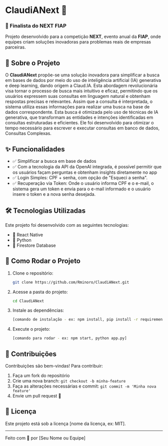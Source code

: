 # ClaudiANext 🚀

### 📌 Finalista do NEXT FIAP
Projeto desenvolvido para a competição **NEXT**, evento anual da **FIAP**, onde equipes criam soluções inovadoras para problemas reais de empresas parceiras.

## 📖 Sobre o Projeto
O **ClaudiANext** propõe-se uma solução inovadora para simplificar a busca em bases de dados por meio do uso de inteligência artificial (IA) 
generativa e deep learning, dando origem a Claud.IA. Esta abordagem revolucionária visa tornar o processo de busca mais intuitivo e eficaz, permitindo que 
os usuários expressem suas consultas em linguagem natural e obtenham respostas 
precisas e relevantes. Assim que a consulta é interpretada, o sistema utiliza essas informações para 
realizar uma busca na base de dados correspondente. Esta busca é otimizada pelo 
uso de técnicas de IA generativa, que transformam as entidades e intenções 
identificadas em consultas estruturadas e eficientes. Ele foi desenvolvido para otimizar o tempo necessário para escrever e executar consultas em banco de dados, Consultas
Complexas.

## ✨ Funcionalidades
- ✅ Simplificar a busca em base de dados
- ✅ Com a tecnologia da API da OpenAI integrada, é possível permitir que os usuários façam perguntas e obtenham insights diretamente no app
- ✅ Login Simples: CPF + senha, com opção de "Esqueci a senha".
- ✅ Recuperação via Token: Onde o usuário informa CPF e o e-mail, o sistema gera um token e envia para o e-mail informado e o usuário insere o token e a nova senha desejada.

## 🛠️ Tecnologias Utilizadas
Este projeto foi desenvolvido com as seguintes tecnologias:
- 🔹 React Native
- 🔹 Python
- 🔹 Firestore Database

## 🚀 Como Rodar o Projeto
1. Clone o repositório:
   ```bash
   git clone https://github.com/Rminoro/ClaudiANext.git
   ```
2. Acesse a pasta do projeto:
   ```bash
   cd ClaudiANext
   ```
3. Instale as dependências:
   ```bash
   [comando de instalação - ex: npm install, pip install -r requirements.txt]
   ```
4. Execute o projeto:
   ```bash
   [comando para rodar - ex: npm start, python app.py]
   ```

## 🤝 Contribuições
Contribuições são bem-vindas! Para contribuir:
1. Faça um fork do repositório
2. Crie uma nova branch: `git checkout -b minha-feature`
3. Faça as alterações necessárias e commit: `git commit -m 'Minha nova feature'`
4. Envie um pull request 🚀

## 📄 Licença
Este projeto está sob a licença [nome da licença, ex: MIT].

---
Feito com 💙 por [Seu Nome ou Equipe]
